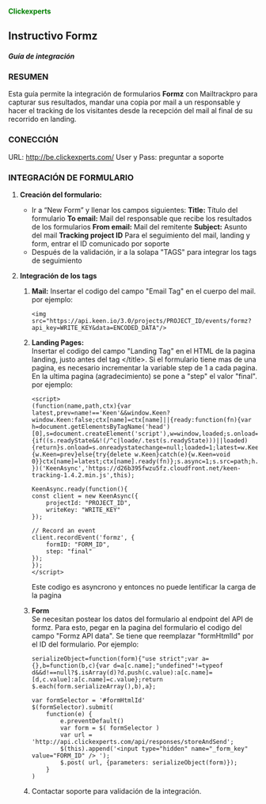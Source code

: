 #### <span style="color:green">Clickexperts</span>
## Instructivo Formz
##### Guía de integración

### RESUMEN
Esta guía permite la integración de formularios **Formz** con Mailtrackpro para capturar sus resultados, mandar una copia por mail a un responsable y hacer el tracking de los visitantes desde la recepción del mail al final de su recorrido en landing.

### CONECCIÓN
URL: http://be.clickexperts.com/
User y Pass: preguntar a soporte

### INTEGRACIÓN DE FORMULARIO
1. **Creación del formulario:**  
    * Ir a “New Form” y llenar los campos siguientes:
    **Title:** Título del formulario
    **To email:** Mail del responsable que recibe los resultados de los formularios
    **From email:** Mail del remitente
    **Subject:** Asunto del mail
    **Tracking project ID** Para el seguimiento del mail, landing y form, entrar el ID comunicado por soporte 
    * Después de la validación, ir a la solapa "TAGS" para integrar los tags de seguimiento 

2. **Integración de los tags**
    1. **Mail:**
    Insertar el codigo del campo "Email Tag" en el cuerpo del mail.  
    por ejemplo:  
        ```
        <img src="https://api.keen.io/3.0/projects/PROJECT_ID/events/formz?api_key=WRITE_KEY&data=ENCODED_DATA"/>
        ```
    1. **Landing Pages:**  
    Insertar el codigo del campo "Landing Tag" en el HTML de la pagina landing, justo antes del tag \</title\>. Si el formulario tiene mas de una pagina, es necesario incrementar la variable step de 1 a cada pagina. En la ultima pagina (agradecimiento) se pone a "step" el valor "final".  
    por ejemplo:
        ```
        <script>
        (function(name,path,ctx){var latest,prev=name!=='Keen'&&window.Keen?window.Keen:false;ctx[name]=ctx[name]||{ready:function(fn){var h=document.getElementsByTagName('head')[0],s=document.createElement('script'),w=window,loaded;s.onload=s.onerror=s.onreadystatechange=function(){if((s.readyState&&!(/^c|loade/.test(s.readyState)))||loaded){return}s.onload=s.onreadystatechange=null;loaded=1;latest=w.Keen;if(prev){w.Keen=prev}else{try{delete w.Keen}catch(e){w.Keen=void 0}}ctx[name]=latest;ctx[name].ready(fn)};s.async=1;s.src=path;h.parentNode.insertBefore(s,h)}}
        })('KeenAsync','https://d26b395fwzu5fz.cloudfront.net/keen-tracking-1.4.2.min.js',this);

        KeenAsync.ready(function(){
        const client = new KeenAsync({
            projectId: "PROJECT_ID",
            writeKey: "WRITE_KEY"
        });

        // Record an event
        client.recordEvent('formz', {
            formID: "FORM_ID",
            step: "final"
        });
        });
        </script>
        ```
        Este codigo es asyncrono y entonces no puede lentificar la carga de la pagina  

    2. **Form**  
    Se necesitan postear los datos del formulario al endpoint del API de formz. Para esto, pegar en la pagina del formulario el codigo del campo "Formz API data".  Se tiene que reemplazar "formHtmlId" por el ID del formulario. Por ejemplo:

        ```
        serializeObject=function(form){"use strict";var a={},b=function(b,c){var d=a[c.name];"undefined"!=typeof d&&d!==null?$.isArray(d)?d.push(c.value):a[c.name]=[d,c.value]:a[c.name]=c.value};return $.each(form.serializeArray(),b),a};

        var formSelector = '#formHtmlId'
        $(formSelector).submit(
            function(e) {
                e.preventDefault()
                var form = $( formSelector )
                var url = 'http://api.clickexperts.com/api/responses/storeAndSend';
                $(this).append('<input type="hidden" name="_form_key" value="FORM_ID" /> ');
                $.post( url, {parameters: serializeObject(form)});
            }
        )
        ```

    1. Contactar soporte para validación de la integración.
   
